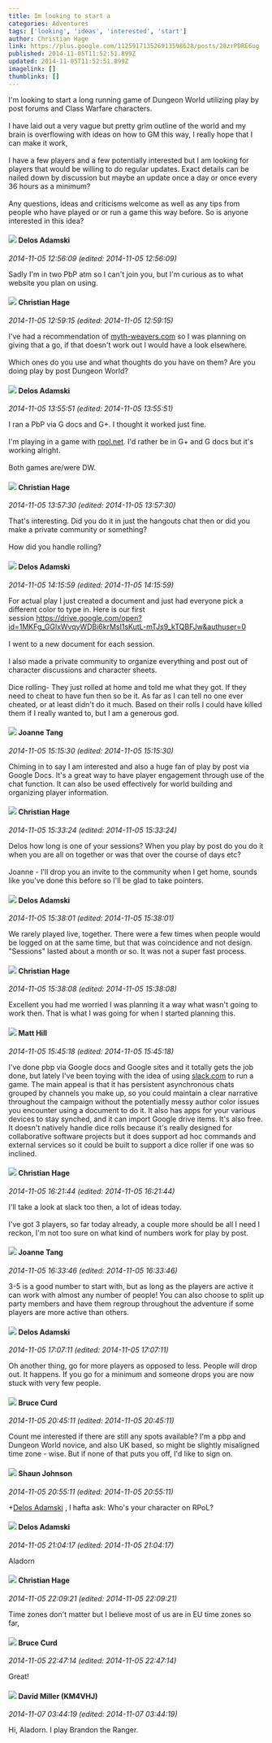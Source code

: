 ```yaml
---
title: Im looking to start a
categories: Adventures
tags: ['looking', 'ideas', 'interested', 'start']
author: Christian Hage
link: https://plus.google.com/112591713526913598628/posts/28zrPDRE6ug
published: 2014-11-05T11:52:51.899Z
updated: 2014-11-05T11:52:51.899Z
imagelink: []
thumblinks: []
---
```


I&#39;m looking to start a long running game of Dungeon World utilizing play by post forums and Class Warfare characters. <br /><br />I have laid out a very vague but pretty grim outline of the world and my brain is overflowing with ideas on how to GM this way, I really hope that I can make it work, <br /><br />I have a few players and a few potentially interested but I am looking for players that would be willing to do regular updates. Exact details can be nailed down by discussion but maybe an update once a day or once every 36 hours as a minimum?<br /><br />Any questions, ideas and criticisms welcome as well as any tips from people who have played or or run a game this way before. So is anyone interested in this idea? 
<div id='comment z12pzruiyqu2ydtka233wlmwgkiew1oa504'>
  <h4><img src='{{site.baseurl}}//images/avatars/112189206383181484786_photo.jpg'> Delos Adamski</h4>
      <p><cite>2014-11-05 12:56:09 (edited: 2014-11-05 12:56:09)</cite></p>
        <p>Sadly I&#39;m in two PbP atm so I can&#39;t join you, but I&#39;m curious as to what website you plan on using.</p>
</div>
        

<div id='comment z12pzruiyqu2ydtka233wlmwgkiew1oa504'>
  <h4><img src='{{site.baseurl}}//images/avatars/112591713526913598628_photo.jpg'> Christian Hage</h4>
      <p><cite>2014-11-05 12:59:15 (edited: 2014-11-05 12:59:15)</cite></p>
        <p>I&#39;ve had a recommendation of <a href="http://myth-weavers.com" class="ot-anchor">myth-weavers.com</a> so I was planning on giving that a go, if that doesn&#39;t work out I would have a look elsewhere. <br /><br />Which ones do you use and what thoughts do you have on them? Are you doing play by post Dungeon World? </p>
</div>
        

<div id='comment z12pzruiyqu2ydtka233wlmwgkiew1oa504'>
  <h4><img src='{{site.baseurl}}//images/avatars/112189206383181484786_photo.jpg'> Delos Adamski</h4>
      <p><cite>2014-11-05 13:55:51 (edited: 2014-11-05 13:55:51)</cite></p>
        <p>I ran a PbP via G docs and G+. I thought it worked just fine.<br /><br />I&#39;m playing in a game with <a href="http://rpol.net" class="ot-anchor">rpol.net</a>. I&#39;d rather be in G+ and G docs but it&#39;s working alright.<br /><br />Both games are/were DW.</p>
</div>
        

<div id='comment z12pzruiyqu2ydtka233wlmwgkiew1oa504'>
  <h4><img src='{{site.baseurl}}//images/avatars/112591713526913598628_photo.jpg'> Christian Hage</h4>
      <p><cite>2014-11-05 13:57:30 (edited: 2014-11-05 13:57:30)</cite></p>
        <p>That&#39;s interesting. Did you do it in just the hangouts chat then or did you make a private community or something? <br /><br />How did you handle rolling?</p>
</div>
        

<div id='comment z12pzruiyqu2ydtka233wlmwgkiew1oa504'>
  <h4><img src='{{site.baseurl}}//images/avatars/112189206383181484786_photo.jpg'> Delos Adamski</h4>
      <p><cite>2014-11-05 14:15:59 (edited: 2014-11-05 14:15:59)</cite></p>
        <p>For actual play I just created a document and just had everyone pick a different color to type in. Here is our first session <a href="https://drive.google.com/open?id=1MKFg_GGlxWvqyWDBi6krMsI1sKutL-mTJs9_kTQBFJw&amp;authuser=0" class="ot-anchor">https://drive.google.com/open?id=1MKFg_GGlxWvqyWDBi6krMsI1sKutL-mTJs9_kTQBFJw&amp;authuser=0</a><br /><br />I went to a new document for each session. <br /><br />I also made a private community to organize everything and post out of character discussions and character sheets.<br /><br />Dice rolling- They just rolled at home and told me what they got. If they need to cheat to have fun then so be it. As far as I can tell no one ever cheated, or at least didn&#39;t do it much. Based on their rolls I could have killed them if I really wanted to, but I am a generous god.</p>
</div>
        

<div id='comment z12pzruiyqu2ydtka233wlmwgkiew1oa504'>
  <h4><img src='{{site.baseurl}}//images/avatars/112646651409316082976_photo.jpg'> Joanne Tang</h4>
      <p><cite>2014-11-05 15:15:30 (edited: 2014-11-05 15:15:30)</cite></p>
        <p>Chiming in to say I am interested and also a huge fan of play by post via Google Docs. It&#39;s a great way to have player engagement through use of the chat function. It can also be used effectively for world building and organizing player information.</p>
</div>
        

<div id='comment z12pzruiyqu2ydtka233wlmwgkiew1oa504'>
  <h4><img src='{{site.baseurl}}//images/avatars/112591713526913598628_photo.jpg'> Christian Hage</h4>
      <p><cite>2014-11-05 15:33:24 (edited: 2014-11-05 15:33:24)</cite></p>
        <p>Delos how long is one of your sessions? When you play by post do you do it when you are all on together or was that over the course of days etc? <br /><br />Joanne - I&#39;ll drop you an invite to the community when I get home, sounds like you&#39;ve done this before so I&#39;ll be glad to take pointers.</p>
</div>
        

<div id='comment z12pzruiyqu2ydtka233wlmwgkiew1oa504'>
  <h4><img src='{{site.baseurl}}//images/avatars/112189206383181484786_photo.jpg'> Delos Adamski</h4>
      <p><cite>2014-11-05 15:38:01 (edited: 2014-11-05 15:38:01)</cite></p>
        <p>We rarely played live, together. There were a few times when people would be logged on at the same time, but that was coincidence and not design. &quot;Sessions&quot; lasted about a month or so. It was not a super fast process.</p>
</div>
        

<div id='comment z12pzruiyqu2ydtka233wlmwgkiew1oa504'>
  <h4><img src='{{site.baseurl}}//images/avatars/112591713526913598628_photo.jpg'> Christian Hage</h4>
      <p><cite>2014-11-05 15:38:08 (edited: 2014-11-05 15:38:08)</cite></p>
        <p>Excellent you had me worried I was planning it a way what wasn&#39;t going to work then. That is what I was going for when I started planning this.</p>
</div>
        

<div id='comment z12pzruiyqu2ydtka233wlmwgkiew1oa504'>
  <h4><img src='{{site.baseurl}}//images/avatars/101216125770448592048_photo.jpg'> Matt Hill</h4>
      <p><cite>2014-11-05 15:45:18 (edited: 2014-11-05 15:45:18)</cite></p>
        <p>I&#39;ve done pbp via Google docs and Google sites and it totally gets the job done, but lately I&#39;ve been toying with the idea of using <a href="http://slack.com" class="ot-anchor">slack.com</a> to run a game. The main appeal is that it has persistent asynchronous chats grouped by channels you make up, so you could maintain a clear narrative throughout the campaign without the potentially messy author color issues you encounter using a document to do it. It also has apps for your various devices to stay synched, and it can import Google drive items. It&#39;s also free. It doesn&#39;t natively handle dice rolls because it&#39;s really designed for collaborative software projects but it does support ad hoc commands and external services so it could be built to support a dice roller if one was so inclined.</p>
</div>
        

<div id='comment z12pzruiyqu2ydtka233wlmwgkiew1oa504'>
  <h4><img src='{{site.baseurl}}//images/avatars/112591713526913598628_photo.jpg'> Christian Hage</h4>
      <p><cite>2014-11-05 16:21:44 (edited: 2014-11-05 16:21:44)</cite></p>
        <p>I&#39;ll take a look at slack too then, a lot of ideas today. <br /><br />I&#39;ve got 3 players, so far today already, a couple more should be all I need I reckon, I&#39;m not too sure on what kind of numbers work for play by post. </p>
</div>
        

<div id='comment z12pzruiyqu2ydtka233wlmwgkiew1oa504'>
  <h4><img src='{{site.baseurl}}//images/avatars/112646651409316082976_photo.jpg'> Joanne Tang</h4>
      <p><cite>2014-11-05 16:33:46 (edited: 2014-11-05 16:33:46)</cite></p>
        <p>3-5 is a good number to start with, but as long as the players are active it can work with almost any number of people! You can also choose to split up party members and have them regroup throughout the adventure if some players are more active than others.</p>
</div>
        

<div id='comment z12pzruiyqu2ydtka233wlmwgkiew1oa504'>
  <h4><img src='{{site.baseurl}}//images/avatars/112189206383181484786_photo.jpg'> Delos Adamski</h4>
      <p><cite>2014-11-05 17:07:11 (edited: 2014-11-05 17:07:11)</cite></p>
        <p>Oh another thing, go for more players as opposed to less. People will drop out. It happens. If you go for a minimum and someone drops you are now stuck with very few people.</p>
</div>
        

<div id='comment z12pzruiyqu2ydtka233wlmwgkiew1oa504'>
  <h4><img src='{{site.baseurl}}//images/avatars/100453387124510009895_photo.jpg'> Bruce Curd</h4>
      <p><cite>2014-11-05 20:45:11 (edited: 2014-11-05 20:45:11)</cite></p>
        <p>Count me interested if there are still any spots available? I&#39;m a pbp and Dungeon World novice, and also UK based, so might be slightly misaligned time zone - wise. But if none of that puts you off, I&#39;d like to sign on.</p>
</div>
        

<div id='comment z12pzruiyqu2ydtka233wlmwgkiew1oa504'>
  <h4><img src='{{site.baseurl}}//images/avatars/115346793550247858927_photo.jpg'> Shaun Johnson</h4>
      <p><cite>2014-11-05 20:55:11 (edited: 2014-11-05 20:55:11)</cite></p>
        <p><span class="proflinkWrapper"><span class="proflinkPrefix">+</span><a class="proflink" href="https://plus.google.com/112189206383181484786" oid="112189206383181484786">Delos Adamski</a></span> , I hafta ask: Who&#39;s your character on RPoL?</p>
</div>
        

<div id='comment z12pzruiyqu2ydtka233wlmwgkiew1oa504'>
  <h4><img src='{{site.baseurl}}//images/avatars/112189206383181484786_photo.jpg'> Delos Adamski</h4>
      <p><cite>2014-11-05 21:04:17 (edited: 2014-11-05 21:04:17)</cite></p>
        <p>Aladorn</p>
</div>
        

<div id='comment z12pzruiyqu2ydtka233wlmwgkiew1oa504'>
  <h4><img src='{{site.baseurl}}//images/avatars/112591713526913598628_photo.jpg'> Christian Hage</h4>
      <p><cite>2014-11-05 22:09:21 (edited: 2014-11-05 22:09:21)</cite></p>
        <p>Time zones don&#39;t matter but I believe most of us are in EU time zones so far, </p>
</div>
        

<div id='comment z12pzruiyqu2ydtka233wlmwgkiew1oa504'>
  <h4><img src='{{site.baseurl}}//images/avatars/100453387124510009895_photo.jpg'> Bruce Curd</h4>
      <p><cite>2014-11-05 22:47:14 (edited: 2014-11-05 22:47:14)</cite></p>
        <p>Great!</p>
</div>
        

<div id='comment z12pzruiyqu2ydtka233wlmwgkiew1oa504'>
  <h4><img src='{{site.baseurl}}//images/avatars/103554702541094189964_photo.jpg'> David Miller (KM4VHJ)</h4>
      <p><cite>2014-11-07 03:44:19 (edited: 2014-11-07 03:44:19)</cite></p>
        <p>Hi, Aladorn. I play Brandon the Ranger.</p>
</div>
        
